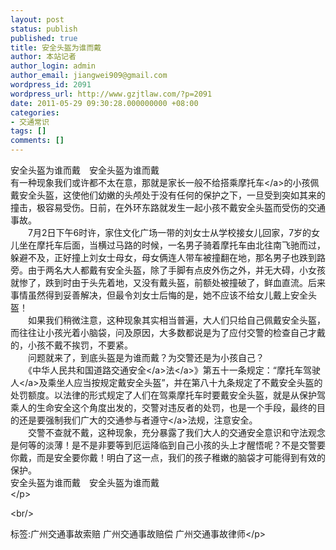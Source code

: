 ```yaml
---
layout: post
status: publish
published: true
title: 安全头盔为谁而戴
author: 本站记者
author_login: admin
author_email: jiangwei909@gmail.com
wordpress_id: 2091
wordpress_url: http://www.gzjtlaw.com/?p=2091
date: 2011-05-29 09:30:28.000000000 +08:00
categories:
- 交通常识
tags: []
comments: []
---
```

<p>安全头盔为谁而戴　安全头盔为谁而戴<br>有一种现象我们或许都不太在意，那就是家长一般不给搭乘<a>摩托车<&#47;a>的小孩佩戴安全头盔，这使他们幼嫩的头颅处于没有任何的保护之下，一旦受到突如其来的撞击，极容易受伤。日前，在外环东路就发生一起小孩不戴安全头盔而受伤的交通事故。<br>　　7月2日下午6时许，家住文化广场一带的刘女士从学校接女儿回家，7岁的女儿坐在摩托车后面，当横过马路的时候，一名男子骑着摩托车由北往南飞驰而过，躲避不及，正好撞上刘女士母女，母女俩连人带车被撞翻在地，那名男子也跌到路旁。由于两名大人都戴有安全头盔，除了手脚有点皮外伤之外，并无大碍，小女孩就惨了，跌到时由于头先着地，又没有戴头盔，前额处被撞破了，鲜血直流。后来事情虽然得到妥善解决，但最令刘女士后悔的是，她不应该不给女儿戴上安全头盔！<br>　　如果我们稍微注意，这种现象其实相当普遍，大人们只给自己佩戴安全头盔，而往往让小孩光着小脑袋，问及原因，大多数都说是为了应付交警的检查自己才戴的，小孩不戴不挨罚，不要紧。<br>　　问题就来了，到底头盔是为谁而戴？为交警还是为小孩自己？<br>　　《中华人民共和国<a>道路<a>交通安全<&#47;a>法<&#47;a>》第五十一条规定：&ldquo;摩托车<a>驾驶人<&#47;a>及乘坐人应当按规定戴安全头盔&rdquo;，并在第八十九条规定了不戴安全头盔的处罚额度。以法律的形式规定了人们在驾乘摩托车时要戴安全头盔，就是从保护驾乘人的生命安全这个角度出发的，交警对违反者的处罚，也是一个手段，最终的目的还是要强制我们广大的交通参与者<a>遵守<&#47;a>法规，注意安全。<br>　　交警不查就不戴，这种现象，充分暴露了我们大人的交通安全意识和守法观念是何等的淡薄！是不是非要等到厄运降临到自己小孩的头上才醒悟呢？不是交警要你戴，而是安全要你戴！明白了这一点，我们的孩子稚嫩的脑袋才可能得到有效的保护。<br>安全头盔为谁而戴　安全头盔为谁而戴<br><&#47;p><br&#47;><p>标签:广州交通事故索赔 广州交通事故赔偿 广州交通事故律师<&#47;p>
